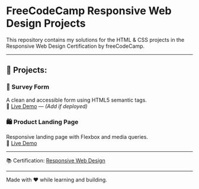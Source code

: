 # FreeCodeCamp Responsive Web Design Projects

This repository contains my solutions for the HTML & CSS projects in the Responsive Web Design Certification by freeCodeCamp.

---

## 🚀 Projects:

### 🧾 Survey Form  
A clean and accessible form using HTML5 semantic tags.  
🔗 [Live Demo](#) — _(Add if deployed)_

### 🛍️ Product Landing Page  
Responsive landing page with Flexbox and media queries.  
🔗 [Live Demo](#)

---

📚 Certification: [Responsive Web Design](https://www.freecodecamp.org/certification/LoveneeshSingh/responsive-web-design)

---
Made with ❤️ while learning and building.
